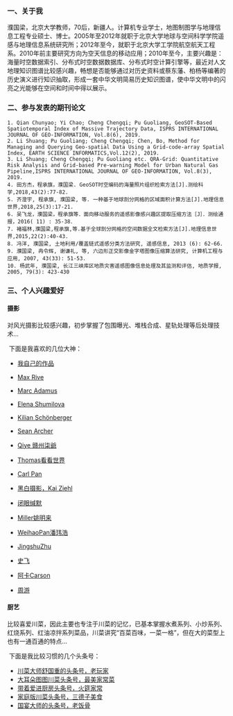 > 

### 一、关于我

​	濮国梁，北京大学教师，70后，新疆人。计算机专业学士，地图制图学与地理信息工程专业硕士、博士。2005年至2012年就职于北京大学地球与空间科学学院遥感与地理信息系统研究所；2012年至今，就职于北京大学工学院航空航天工程系。2010年前主要研究方向为空天信息的移动应用；2010年至今，主要兴趣是：海量时空数据索引、分布式时空数据数据库、分布式时空计算引擎等，最近对人文地理知识图谱比较感兴趣，畅想是否能够通过对历史资料或蔡东藩、柏杨等编著的历史演义进行知识抽取，形成一套中华文明简易历史知识图谱，使中华文明中的闪亮之光能够在空间和时间中得以展示。

### 二、参与发表的期刊论文

	1. Qian Chunyao; Yi Chao; Cheng Chengqi; Pu Guoliang, GeoSOT-Based Spatiotemporal Index of Massive Trajectory Data, ISPRS INTERNATIONAL JOURNAL OF GEO-INFORMATION, Vol.8(6), 2019.
 	2. Li Shuang; Pu Guoliang; Cheng Chengqi; Chen, Bo, Method for Managing and Querying Geo-spatial Data Using a Grid-code-array Spatial Index, EARTH SCIENCE INFORMATICS,Vol.12(2), 2019.
 	3. Li Shuang; Cheng Chengqi; Pu Guoliang etc. QRA-Grid: Quantitative Risk Analysis and Grid-based Pre-warning Model for Urban Natural Gas Pipeline,ISPRS INTERNATIONAL JOURNAL OF GEO-INFORMATION, Vol.8(3), 2019.
 	4. 田方杰，程承旗，濮国梁. GeoSOT时空编码的海量照片组织检索方法[J].测绘科学,2018,43(2):77-82.
 	5. 齐澄宇, 程承旗, 濮国梁, 等. 一种基于地球剖分网格的区域面积计算方法[J].地理信息世界,2018,25(3):17-21.
 	6. 吴飞龙，濮国梁，程承旗等．面向移动服务的遥感影像感兴趣区提取压缩方法［J］．测绘通报，2016( 11) : 35-38．
 	7. 褚福林,濮国梁,程承旗,等.基于全球剖分网格的空间数据全文检索方法[J].地理信息世界,2015,22(2):40-43.
 	8. 冯洋, 濮国梁, 土地利用/覆盖链式遥感分类方法研究, 遥感信息, 2013 (6): 62-66.
 	9. 濮国梁, 冉令辉, 谢谦礼, 等, 六边形正交影像金字塔图像压缩算法研究, 计算机工程与应用, 2007, 43(33): 51-53.
 	10. 杨武年, 濮国梁, 长江三峡库区地质灾害遥感图像信息处理及其监测和评估, 地质学报, 2005, 79(3): 423-430

### 三、个人兴趣爱好

#### 摄影

​	对风光摄影比较感兴趣，初步掌握了包围曝光、堆栈合成、星轨处理等后处理技术...

​	下面是我喜欢的几位大神：

- [我自己的作品](https://500px.com/jerrypu)
- [Max Rive](https://500px.com/maxrivefotograaf)
- [Marc Adamus](https://500px.com/maphoto)
- [Elena Shumilova](https://500px.com/elenashumilova)
- [Kilian Schönberger](https://500px.com/kilianschoenberger)
- [Sean Archer](https://500px.com/seanarcher)
- [Qiye 赣州柒爺](https://500px.com/390230756)

- [Thomas看看世界](https://500px.com/vcg-thomaskksj)	
- [Carl Pan](https://500px.com/carlpan2000)
- [黑白摄影，Kai Ziehl](https://500px.com/kai-z)
- [闭眼缄默](https://500px.com/vcg-biyanjianmo)
- [Miller姚明来](https://500px.com/vcg-milleryaophoto)
- [WeihaoPan潘玮浩](https://500px.com/vcg-panweihao)
- [JingshuZhu](https://500px.com/vcg-jingshuzhu)
- [史飞](https://500px.com/vcg-feitography)
- [阿卡Carson](https://500px.com/vcg-carson)
- [周游](Joyous周游)



#### 厨艺

​	比较喜爱川菜，因此主要也专注于川菜的记忆，已基本掌握水煮系列、小炒系列、红烧系列、红油凉拌系列菜品，川菜讲究“百菜百味，一菜一格”，但在大的菜型上也有一通百通的特点...

​	下面是我比较习惯的几个头条号：

- [川菜大师舒国重的头条号，老玩家](https://www.toutiao.com/c/user/2211869626215572/#mid=1657403967375364)
- [大耳朵图图川菜头条号，最美家常菜](https://www.toutiao.com/c/user/87797067085/#mid=1590567211600910)
- [带着爱进厨房头条号，火筵家常](https://www.toutiao.com/c/user/7000873837/#mid=7000873837)
- [家庭版川菜头条号，三德子美食](https://www.toutiao.com/c/user/61399613364/#mid=1572777475314701)
- [国宴大师的头条号，老饭骨](https://www.toutiao.com/c/user/102449304710/#mid=1617095282868237)

